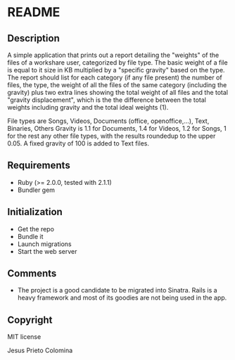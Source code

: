 # README

## Description

A simple application that prints out a report detailing the "weights" of the files of a workshare user, categorized by file type. The basic weight of a file is equal to it size in KB multiplied by a "specific gravity" based on the type. The report should list for each category (if any file present) the number of files, the type, the weight of all the files of the same category (including the gravity) plus two extra lines showing the total weight of all files and the total "gravity displacement", which is the the difference between the total weights including gravity and the total ideal weights (1).

File types are Songs, Videos, Documents (office, openoffice,...), Text, Binaries, Others Gravity is 1.1 for Documents, 1.4 for Videos, 1.2 for Songs, 1 for the rest any other file types, with the results roundedup to the upper 0.05. A fixed gravity of 100 is added to Text files.

## Requirements

* Ruby (>= 2.0.0, tested with 2.1.1) 
* Bundler gem

## Initialization

* Get the repo
* Bundle it
* Launch migrations
* Start the web server

## Comments

- The project is a good candidate to be migrated into Sinatra. Rails is a heavy framework and most of its goodies are not being used in the app. 

## Copyright

MIT license

Jesus Prieto Colomina